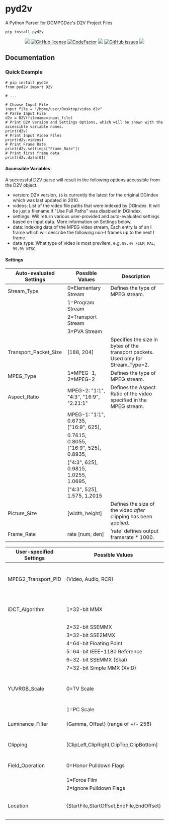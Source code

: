 # pyd2v

A Python Parser for DGMPGDec's D2V Project Files

`pip install pyd2v`

<p align="center">
<a href="https://python.org"><img src="https://img.shields.io/badge/python-3.6%2B-informational?style=flat-square" /></a>
<a href="https://github.com/rlaPHOENiX/pyd2v/blob/master/LICENSE"><img alt="GitHub license" src="https://img.shields.io/github/license/rlaPHOENiX/pyd2v?style=flat-square"></a>
<a href="https://www.codefactor.io/repository/github/rlaphoenix/pyd2v"><img src="https://www.codefactor.io/repository/github/rlaphoenix/pyd2v/badge" alt="CodeFactor" /></a>
<a href="https://www.codacy.com/manual/rlaPHOENiX/pyd2v?utm_source=github.com&amp;utm_medium=referral&amp;utm_content=rlaPHOENiX/pyd2v&amp;utm_campaign=Badge_Grade"><img src="https://api.codacy.com/project/badge/Grade/d4f765fcf63249f78c156f2ecc980010"/></a>
<a href="https://github.com/rlaPHOENiX/pyd2v/issues"><img alt="GitHub issues" src="https://img.shields.io/github/issues/rlaPHOENiX/pyd2v?style=flat-square"></a>
<a href="http://makeapullrequest.com"><img src="https://img.shields.io/badge/PRs-welcome-brightgreen.svg?style=flat-square"></a>
</p>

## Documentation

### Quick Example

```
# pip install pyd2v
from pyd2v import D2V

# ...

# Choose Input File
input_file = "/home/user/Desktop/video.d2v"
# Parse Input File
d2v = D2V(filename=input_file)
# Print D2V Version and Settings Options, which will be shown with the accessible variable names.
print(d2v)
# Print Input Video Files
print(d2v.videos)
# Print Frame Rate
print(d2v.settings["Frame_Rate"])
# Print first frame data
print(d2v.data[0])
```

#### Accessible Variables

A successful D2V parse will result in the following options accessible from the D2V object.

- version: D2V version, `16` is currently the latest for the original DGIndex which was last updated in 2010.
- videos: List of the video file paths that were indexed by DGIndex. It will be just a filename if "Use Full Paths" was disabled in DGIndex.
- settings: Will return various user-provided and auto-evaluated settings based on input data. More information on Settings below.
- data: Indexing data of the MPEG video stream, Each entry is of an I frame which will describe the following non-I frames up to the next I frame.
- data_type: What type of video is most previlent, e.g. `88.4% FILM`, `PAL`, `99.9% NTSC`.

#### Settings

| Auto-evaluated Settings | Possible Values                        | Description                                                                        |
| ----------------------- | -------------------------------------- | ---------------------------------------------------------------------------------- |
| Stream_Type             | 0=Elementary Stream                    | Defines the type of MPEG stream.                                                   |
|                         | 1=Program Stream                       |                                                                                    |
|                         | 2=Transport Stream                     |                                                                                    |
|                         | 3=PVA Stream                           |                                                                                    |
| Transport_Packet_Size   | [188, 204]                             | Specifies the size in bytes of the transport packets. Used only for Stream_Type=2. |
| MPEG_Type               | 1=MPEG-1, 2=MPEG-2                     | Defines the type of MPEG stream.                                                   |
| Aspect_Ratio            | MPEG-2: "1:1", "4:3", "16:9", "2.21:1" | Defines the Aspect Ratio of the video specified in the MPEG stream.                |
|                         | MPEG-1: "1:1", 0.6735, ["16:9", 625],  |                                                                                    |
|                         | 0.7615, 0.8055, ["16:9", 525], 0.8935, |                                                                                    |
|                         | ["4:3", 625], 0.9815, 1.0255, 1.0695,  |                                                                                    |
|                         | ["4:3", 525], 1.575, 1.2015            |                                                                                    |
| Picture_Size            | [width, height]                        | Defines the size of the video _after_ clipping has been applied.                   |
| Frame_Rate              | rate [num, den]                        | 'rate' defines output framerate \* 1000.                                           |

| User-specified Settings | Possible Values                           | Description                                                              |
| ----------------------- | ----------------------------------------- | ------------------------------------------------------------------------ |
| MPEG2_Transport_PID     | {Video, Audio, RCR}                       | Selects the video/audio PIDs to be decoded. Used only for Stream_Type=2. |
| iDCT_Algorithm          | 1=32-bit MMX                              | Defines the iDCT DGDecode will use to decode this video                  |
|                         | 2=32-bit SSEMMX                           |                                                                          |
|                         | 3=32-bit SSE2MMX                          |                                                                          |
|                         | 4=64-bit Floating Point                   |                                                                          |
|                         | 5=64-bit IEEE-1180 Reference              |                                                                          |
|                         | 6=32-bit SSEMMX (Skal)                    |                                                                          |
|                         | 7=32-bit Simple MMX (XviD)                |                                                                          |
| YUVRGB_Scale            | 0=TV Scale                                | Defines the range DGDecode will use if RGB conversion is requested.      |
|                         | 1=PC Scale                                |                                                                          |
| Luminance_Filter        | {Gamma, Offset} (range of +/- 256)        | Defines values for DGIndex's Luminance_Filter.                           |
| Clipping                | [ClipLeft,ClipRight,ClipTop,ClipBottom]   | Defines values for Cropping lines of video.                              |
| Field_Operation         | 0=Honor Pulldown Flags                    | Defines values for Field Operation.                                      |
|                         | 1=Force Film                              |                                                                          |
|                         | 2=Ignore Pulldown Flags                   |                                                                          |
| Location                | {StartFile,StartOffset,EndFile,EndOffset} | Defines start and end points for the video selection range.              |
